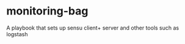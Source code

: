 monitoring-bag
==============

A playbook that sets up sensu client+ server and other tools such as logstash
